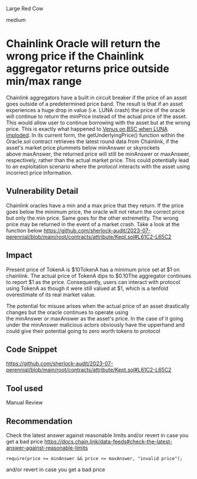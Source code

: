 Large Red Cow

medium

# Chainlink Oracle will return the wrong price if the Chainlink aggregator returns price outside min/max range
Chainlink aggregators have a built in circuit breaker if the price of an asset goes outside of a predetermined price band. The result is that if an asset experiences a huge drop in value (i.e. LUNA crash) the price of the oracle will continue to return the minPrice instead of the actual price of the asset. This would allow user to continue borrowing with the asset but at the wrong price. This is exactly what happened to [Venus on BSC when LUNA imploded](https://rekt.news/venus-blizz-rekt/). In its current form, the getUnderlyingPrice() function within the Oracle.sol contract retrieves the latest round data from Chainlink, if the asset's market price plummets below minAnswer or skyrockets above maxAnswer, the returned price will still be minAnswer or maxAnswer, respectively, rather than the actual market price. This could potentially lead to an exploitation scenario where the protocol interacts with the asset using incorrect price information.

## Vulnerability Detail
Chainlink oracles have a min and a max price that they return. If the price goes below the minimum price, the oracle will not return the correct price but only the min price. Same goes for the other extremetity.
The wrong price may be returned  in the event of a market crash.
Take a look at the function below 
https://github.com/sherlock-audit/2023-07-perennial/blob/main/root/contracts/attribute/Kept.sol#L61C2-L65C2

## Impact
Present price of TokenA is $10TokenA has a minimum price set at $1 on chainlink. The actual price of TokenA dips to $0.10The aggregator continues to report $1 as the price. Consequently, users can interact with protocol using TokenA as though it were still valued at $1, which is a tenfold overestimate of its real market value.

The potential for misuse arises when the actual price of an asset drastically changes but the oracle continues to operate using the minAnswer or maxAnswer as the asset's price. In the case of it going under the minAnswer malicious actors obviously have the upperhand and could give their potential going to zero worth tokens to protocol

## Code Snippet
https://github.com/sherlock-audit/2023-07-perennial/blob/main/root/contracts/attribute/Kept.sol#L61C2-L65C2

## Tool used
Manual Review

## Recommendation
Check the latest answer against reasonable limits and/or revert in case you get a bad price
https://docs.chain.link/data-feeds#check-the-latest-answer-against-reasonable-limits

```require(price >= minAnswer && price <= maxAnswer, "invalid price");```

and/or revert in case you get a bad price